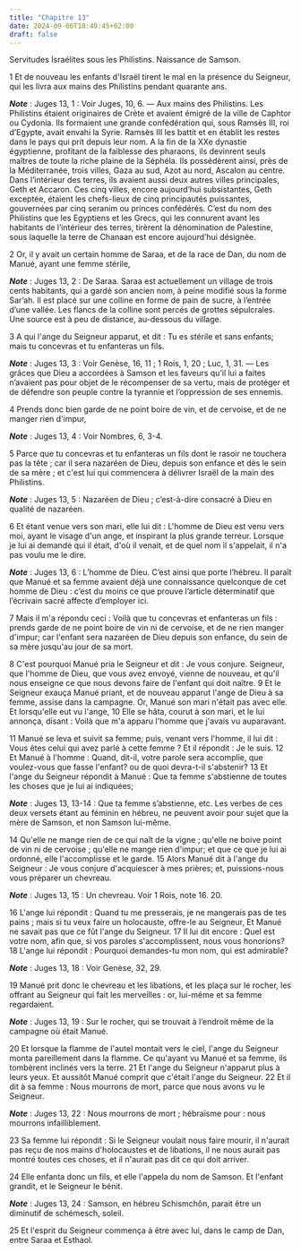 ```yaml
---
title: "Chapitre 13"
date: 2024-09-06T18:40:45+02:00
draft: false
---
```



Servitudes Israélites sous les Philistins.
Naissance de Samson.


1 Et de nouveau les enfants d'Israël tirent le mal en la présence du Seigneur, qui les livra aux mains des Philistins pendant quarante ans.

***Note*** :  Juges 13, 1 : Voir Juges, 10, 6. ― Aux mains des Philistins. Les Philistins étaient originaires de Crète et avaient émigré de la ville de Caphtor ou Cydonia. Ils formaient une grande confédération qui, sous Ramsès III, roi d’Egypte, avait envahi la Syrie. Ramsès III les battit et en établit les restes dans le pays qui prit depuis leur nom. A la fin de la XXe dynastie égyptienne, profitant de la faiblesse des pharaons, ils devinrent seuls maîtres de toute la riche plaine de la Séphéla. Ils possédèrent ainsi, près de la Méditerranée, trois villes, Gaza au sud, Azot au nord, Ascalon au centre. Dans l’intérieur des terres, ils avaient aussi deux autres villes principales, Geth et Accaron. Ces cinq villes, encore aujourd’hui subsistantes, Geth exceptée, étaient les chefs-lieux de cinq principautés puissantes, gouvernées par cinq seranim ou princes confédérés. C’est du nom des Philistins que les Egyptiens et les Grecs, qui les connurent avant les habitants de l’intérieur des terres, tirèrent la dénomination de
Palestine, sous laquelle la terre de Chanaan est encore aujourd’hui désignée.


2 Or, il y avait un certain homme de Saraa, et de la race de Dan, du nom de Manué, ayant une femme stérile,

***Note*** :  Juges 13, 2 : De Saraa. Saraa est actuellement un village de trois cents habitants, qui a gardé son ancien nom, à peine modifié sous la forme Sar’ah. Il est placé sur une colline en forme de pain de sucre, à l’entrée d’une vallée. Les flancs de la colline sont percés de grottes sépulcrales. Une source est à peu de distance, au-dessous du village.

3 A qui l'ange du Seigneur apparut, et dit : Tu es stérile et sans enfants; mais tu concevras et tu enfanteras un fils.

***Note*** :  Juges 13, 3 : Voir Genèse, 16, 11 ; 1 Rois, 1, 20 ; Luc, 1, 31. ― Les grâces que Dieu a accordées à Samson et les faveurs qu’il lui a faites n’avaient pas pour objet de le récompenser de sa vertu, mais de protéger et de défendre son peuple contre la tyrannie et l’oppression de ses ennemis.

4 Prends donc bien garde de ne point boire de vin, et de cervoise, et de ne manger rien d'impur,

***Note*** :  Juges 13, 4 : Voir Nombres, 6, 3-4.

5 Parce que tu concevras et tu enfanteras un fils dont le rasoir ne touchera pas la tête ; car il sera nazaréen de Dieu, depuis son enfance et dès le sein de sa mère ; et c'est lui qui commencera à délivrer Israël de la main des Philistins.

***Note*** :  Juges 13, 5 : Nazaréen de Dieu ; c’est-à-dire consacré à Dieu en qualité de nazaréen.


6 Et étant venue vers son mari, elle lui dit : L'homme de Dieu est venu vers moi, ayant le visage d'un ange, et inspirant la plus grande terreur. Lorsque je lui ai demandé qui il était, d'où il venait, et de quel nom il s'appelait, il n'a pas voulu me le dire.

***Note*** :  Juges 13, 6 : L’homme de Dieu. C’est ainsi que porte l’hébreu. Il paraît que Manué et sa femme avaient déjà une connaissance quelconque de cet homme de Dieu : c’est du moins ce que prouve l’article déterminatif que l’écrivain sacré affecte d’employer ici.

7 Mais il m'a répondu ceci : Voilà que tu concevras et enfanteras un fils : prends garde de ne point boire de vin ni de cervoise, et de ne rien manger d'impur; car l'enfant sera nazaréen de Dieu depuis son enfance, du sein de sa mère jusqu'au jour de sa mort.


8 C'est pourquoi Manué pria le Seigneur et dit : Je vous conjure. Seigneur, que l'homme de Dieu, que vous avez envoyé, vienne de nouveau, et qu'il nous enseigne ce que nous devons faire de l'enfant qui doit naître. 9 Et le Seigneur exauça Manué priant, et de nouveau apparut l'ange de Dieu à sa femme, assise dans la campagne. Or, Manué son mari n'était pas avec elle. Et lorsqu'elle eut vu l'ange, 10 Elle se hâta, courut à son mari, et le lui annonça, disant : Voilà que m'a apparu l'homme que j'avais vu auparavant.


11 Manué se leva et suivit sa femme; puis, venant vers l'homme, il lui dit : Vous êtes celui qui avez parlé à cette femme ? Et il répondit : Je le suis. 12 Et Manué à l'homme : Quand, dit-il, votre parole sera accomplie, que voulez-vous que fasse l'enfant? ou de quoi devra-t-il s'abstenir? 13 Et l'ange du Seigneur répondit à Manué : Que ta femme s'abstienne de toutes les choses que je lui ai indiquées;

***Note*** :  Juges 13, 13-14 : Que ta femme s’abstienne, etc. Les verbes de ces deux versets étant au féminin en hébreu, ne peuvent avoir pour sujet que la mère de Samson, et non Samson lui-même.

14 Qu'elle ne mange rien de ce qui naît de la vigne ; qu'elle ne boive point de vin ni de cervoise ; qu'elle ne mange rien d'impur; et que ce que je lui ai ordonné, elle l'accomplisse et le garde. 15 Alors Manué dit à l'ange du Seigneur : Je vous conjure d'acquiescer à mes prières; et, puissions-nous vous préparer un chevreau.

***Note*** :  Juges 13, 15 : Un chevreau. Voir 1 Rois, note 16. 20.

16 L'ange lui répondit : Quand tu me presserais, je ne mangerais pas de tes pains ; mais si tu veux faire un holocauste, offre-le au Seigneur, Et Manué ne savait pas que ce fût l'ange du Seigneur. 17 Il lui dit encore : Quel est votre nom, afin que, si vos paroles s'accomplissent, nous vous honorions? 18 L'ange lui répondit : Pourquoi demandes-tu mon nom, qui est admirable?

***Note*** :  Juges 13, 18 : Voir Genèse, 32, 29.

19 Manué prit donc le chevreau et les libations, et les plaça sur le rocher, les offrant au Seigneur qui fait les merveilles : or, lui-même et sa femme regardaient.

***Note*** :  Juges 13, 19 : Sur le rocher, qui se trouvait à l’endroit même de la campagne où était Manué.

20 Et lorsque la flamme de l'autel montait vers le ciel, l'ange du Seigneur monta pareillement dans la flamme. Ce qu'ayant vu Manué et sa femme, ils tombèrent inclinés vers la terre. 21 Et l'ange du Seigneur n'apparut plus à leurs yeux. Et aussitôt Manué comprit que c'était l'ange du Seigneur. 22 Et il dit à sa femme : Nous mourrons de mort, parce que nous avons vu le Seigneur.

***Note*** :  Juges 13, 22 : Nous mourrons de mort ; hébraïsme pour : nous mourrons infailliblement.

23 Sa femme lui répondit : Si le Seigneur voulait nous faire mourir, il n'aurait pas reçu de nos mains d'holocaustes et de libations, il ne nous aurait pas montré toutes ces choses, et il n'aurait pas dit ce qui doit arriver.


24 Elle enfanta donc un fils, et elle l'appela du nom de Samson. Et l'enfant grandit, et le Seigneur le bénit.

***Note*** :  Juges 13, 24 : Samson, en hébreu Schismchôn, parait être un diminutif de schémesch, soleil.

25 Et l'esprit du Seigneur commença à être avec lui, dans le camp de Dan, entre Saraa et Esthaol.

